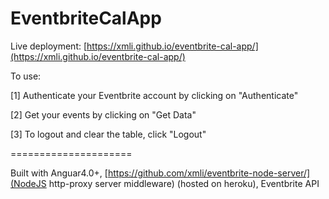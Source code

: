 # EventbriteCalApp

Live deployment:
[https://xmli.github.io/eventbrite-cal-app/](https://xmli.github.io/eventbrite-cal-app/)

To use:

[1] Authenticate your Eventbrite account by clicking on "Authenticate"

[2] Get your events by clicking on "Get Data"

[3] To logout and clear the table, click "Logout"

=====================

Built with Anguar4.0+, [https://github.com/xmli/eventbrite-node-server/](NodeJS http-proxy server middleware) (hosted on heroku), Eventbrite API
